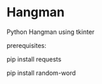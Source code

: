 # Hangman
Python Hangman using tkinter

prerequisites: 

pip install requests

pip install random-word


